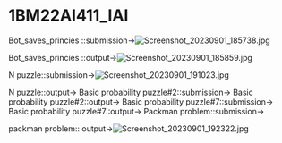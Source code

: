 # 1BM22AI411_IAI
Bot_saves_princies ::submission->![Screenshot_20230901_185738.jpg](https://github.com/Vasanth0106/1BM22AI411_IAI/assets/139615614/c1922653-238d-4e6c-9008-35ff98434ee8)


Bot_saves_princies ::output->![Screenshot_20230901_185859.jpg](https://github.com/Vasanth0106/1BM22AI411_IAI/assets/139615614/5dba4eef-4181-4474-9f7c-c16fec6c8a8d)

N puzzle::submission->![Screenshot_20230901_191023.jpg](https://github.com/Vasanth0106/1BM22AI411_IAI/assets/139615614/6b9a1019-7174-43d6-900f-3108c0e0583e)




N puzzle::output->
Basic probability puzzle#2::submission->
Basic probability puzzle#2::output->
Basic probability puzzle#7::submission->
Basic probability puzzle#7::output->
Packman problem::submission->

packman problem:: output->![Screenshot_20230901_192322.jpg](https://github.com/Vasanth0106/1BM22AI411_IAI/assets/139615614/7047a021-994e-4e1e-9f08-d7765e260670)




